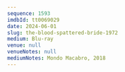 ```yaml
---
sequence: 1593
imdbId: tt0069029
date: 2024-06-01
slug: the-blood-spattered-bride-1972
medium: Blu-ray
venue: null
venueNotes: null
mediumNotes: Mondo Macabro, 2018
---
```

